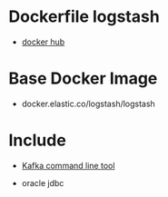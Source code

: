 # Dockerfile logstash
  - [docker hub]
  
# Base Docker Image
  - docker.elastic.co/logstash/logstash
  
# Include
  - [Kafka command line tool]
  - oracle jdbc
  
    [Kafka command line tool]: <https://github.com/fgeller/kt>
    [docker hub]: <https://hub.docker.com/r/hahaman/logstash/>
